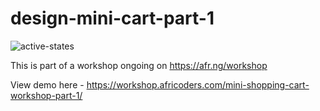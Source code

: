 # design-mini-cart-part-1

![active-states](https://github.com/user-attachments/assets/cd02ee62-1b07-4afe-8f6e-12f51928e925)

This is part of a workshop ongoing on https://afr.ng/workshop

View demo here - https://workshop.africoders.com/mini-shopping-cart-workshop-part-1/

